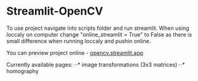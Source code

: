 # Streamlit-OpenCV

To use project navigate into scripts folder and run streamlit.
When using loccaly on computer change "online_streamlit = True" to False as there is small difference when running loccaly and pushin online.

You can preview project online - [opencv.streamlit.app](https://opencv.streamlit.app/)

Currently available pages:
⋅⋅* image transformations (3x3 matrices)
⋅⋅* homography